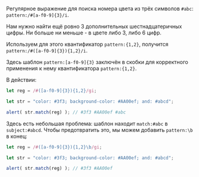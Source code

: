 Регулярное выражение для поиска номера цвета из трёх символов `#abc`: `pattern:/#[a-f0-9]{3}/i`.

Нам нужно найти ещё ровно 3 дополнительных шестнадцатеричных цифры. Ни больше ни меньше - в цвете либо 3, либо 6 цифр.

Используем для этого квантификатор `pattern:{1,2}`, получится `pattern:/#([a-f0-9]{3}){1,2}/i`.

Здесь шаблон `pattern:[a-f0-9]{3}` заключён в скобки для корректного применения к нему квантификатора `pattern:{1,2}`.

В действии:

```js run
let reg = /#([a-f0-9]{3}){1,2}/gi;

let str = "color: #3f3; background-color: #AA00ef; and: #abcd";

alert( str.match(reg) ); // #3f3 #AA00ef #abc
```

Здесь есть небольшая проблема: шаблон находит `match:#abc` в `subject:#abcd`. Чтобы предотвратить это, мы можем добавить `pattern:\b` в конец:

```js run
let reg = /#([a-f0-9]{3}){1,2}\b/gi;

let str = "color: #3f3; background-color: #AA00ef; and: #abcd";

alert( str.match(reg) ); // #3f3 #AA00ef
```
